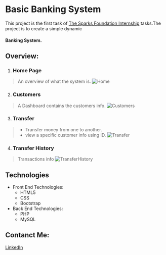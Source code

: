 # Basic Banking System
This project is the first task of [The Sparks Foundation Internship](https://www.thesparksfoundationsingapore.org/) tasks.The project is to create a simple dynamic 
#### Banking System.
 ## Overview:
  1. ### Home Page
   > An overview of what the system is.
   ![Home](https://user-images.githubusercontent.com/78312680/208903964-7c5d4e14-ffee-4a21-b7b3-c7b6fa402c12.jpeg)
 2. ### Customers
   > A Dashboard contains the customers info.
   ![Customers](https://user-images.githubusercontent.com/78312680/208904538-58f85de5-130a-4beb-9442-11bf65626a42.jpeg)

 3. ### Transfer
   > * Transfer money from one to another.
   > * view a specific customer info using ID.
   ![Transfer](https://user-images.githubusercontent.com/78312680/208904646-849af737-706c-424a-818a-60cb89a9f017.jpeg)

 4. ### Transfer History
   > Transactions info 
   ![TransferHistory](https://user-images.githubusercontent.com/78312680/208904719-1eb2e9cc-54e6-4845-97db-1f93ff207c81.jpeg)
   
  ## Technologies
   * Front End Technologies:  
     * HTML5
     * CSS
     * Bootstrap
   * Back End Technologies: 
     * PHP 
     * MySQL
 
 ## Contanct Me:
 [LinkedIn](https://www.linkedin.com/in/alaaelsanteel/)
 
